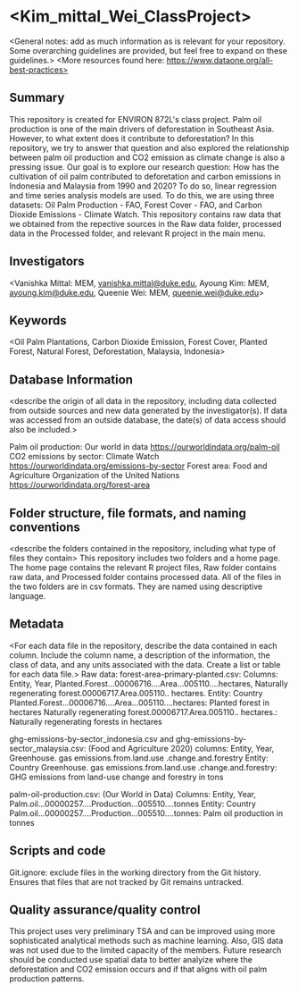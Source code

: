 # <Kim_mittal_Wei_ClassProject>

<General notes: add as much information as is relevant for your repository. Some overarching guidelines are provided, but feel free to expand on these guidelines.>
<More resources found here: https://www.dataone.org/all-best-practices>
<Delete the text inside the brackets when formatting your file.>

## Summary
This repository is created for ENVIRON 872L's class project. Palm oil production is one of the main drivers of deforestation in Southeast Asia. However, to what extent does it contribute to deforestation? In this repository, we try to answer that question and also explored the relationship between palm oil production and CO2 emission as climate change is also a pressing issue.
Our goal is to explore our research question: How has the cultivation of oil palm contributed to deforetation and carbon emissions in Indonesia and Malaysia from 1990 and 2020? To do so, linear regression and time series analysis models are used.
To do this, we are using three datasets: Oil Palm Production - FAO, Forest Cover - FAO, and Carbon Dioxide Emissions - Climate Watch. 
This repository contains raw data that we obtained from the repective sources in the Raw data folder, processed data in the Processed folder, and relevant R project in the main menu.




## Investigators
<Vanishka Mittal: MEM, vanishka.mittal@duke.edu, Ayoung Kim: MEM, ayoung.kim@duke.edu, Queenie Wei: MEM, queenie.wei@duke.edu>


## Keywords

<Oil Palm Plantations, Carbon Dioxide Emission, Forest Cover, Planted Forest, Natural Forest, Deforestation, Malaysia, Indonesia>

## Database Information

<describe the origin of all data in the repository, including data collected from outside sources and new data generated by the investigator(s). If data was accessed from an outside database, the date(s) of data access should also be included.>

Palm oil production: Our world in data https://ourworldindata.org/palm-oil
CO2 emissions by sector: Climate Watch https://ourworldindata.org/emissions-by-sector
Forest area: Food and Agriculture Organization of the United Nations https://ourworldindata.org/forest-area

## Folder structure, file formats, and naming conventions 

<describe the folders contained in the repository, including what type of files they contain>
This repository includes two folders and a home page. The home page contains the relevant R project files, Raw folder contains raw data, and Processed folder contains processed data.
All of the files in the two folders are in csv formats. They are named using descriptive language.


## Metadata

<For each data file in the repository, describe the data contained in each column. Include the column name, a description of the information, the class of data, and any units associated with the data. Create a list or table for each data file.> 
Raw data: 
forest-area-primary-planted.csv: 
Columns: Entity, Year, Planted.Forest...00006716....Area...005110....hectares, Naturally regenerating forest.00006717.Area.005110.. hectares.
Entity: Country
Planted.Forest...00006716....Area...005110....hectares: Planted forest in hectares
Naturally regenerating forest.00006717.Area.005110.. hectares.: Naturally regenerating forests in hectares

ghg-emissions-by-sector_indonesia.csv and ghg-emissions-by-sector_malaysia.csv: (Food and Agriculture 2020)
columns: Entity, Year,  Greenhouse. gas emissions.from.land.use .change.and.forestry
Entity: Country
Greenhouse. gas emissions.from.land.use .change.and.forestry: GHG emissions from land-use change and forestry in tons

palm-oil-production.csv: (Our World in Data)
Columns: Entity, Year, Palm.oil...00000257....Production...005510....tonnes
Entity: Country
Palm.oil...00000257....Production...005510....tonnes: Palm oil production in tonnes




## Scripts and code

Git.ignore: exclude files in the working directory from the Git history. Ensures that files that are not tracked by Git remains untracked.

## Quality assurance/quality control

This project uses very preliminary TSA and can be improved using more sophisticated analytical methods such as machine learning. Also, GIS data was not used due to the limited capacity of the members. Future research should be conducted use spatial data to better analyize where the deforestation and CO2 emission occurs and if that aligns with oil palm production patterns.
